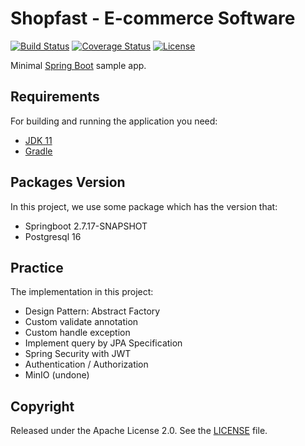 # Shopfast - E-commerce Software 

[![Build Status](https://travis-ci.org/codecentric/springboot-sample-app.svg?branch=master)](https://travis-ci.org/codecentric/springboot-sample-app)
[![Coverage Status](https://coveralls.io/repos/github/codecentric/springboot-sample-app/badge.svg?branch=master)](https://coveralls.io/github/codecentric/springboot-sample-app?branch=master)
[![License](http://img.shields.io/:license-apache-blue.svg)](http://www.apache.org/licenses/LICENSE-2.0.html)


Minimal [Spring Boot](http://projects.spring.io/spring-boot/) sample app.

## Requirements

For building and running the application you need:

- [JDK 11](https://www.oracle.com/java/technologies/downloads/#java11)
- [Gradle](https://gradle.org/install/)

## Packages Version

In this project, we use some package which has the version that:

- Springboot 2.7.17-SNAPSHOT
- Postgresql 16

## Practice

The implementation in this project:

- Design Pattern: Abstract Factory
- Custom validate annotation
- Custom handle exception
- Implement query by JPA Specification
- Spring Security with JWT
- Authentication / Authorization
- MinIO (undone)



## Copyright

Released under the Apache License 2.0. See the [LICENSE](https://github.com/codecentric/springboot-sample-app/blob/master/LICENSE) file.